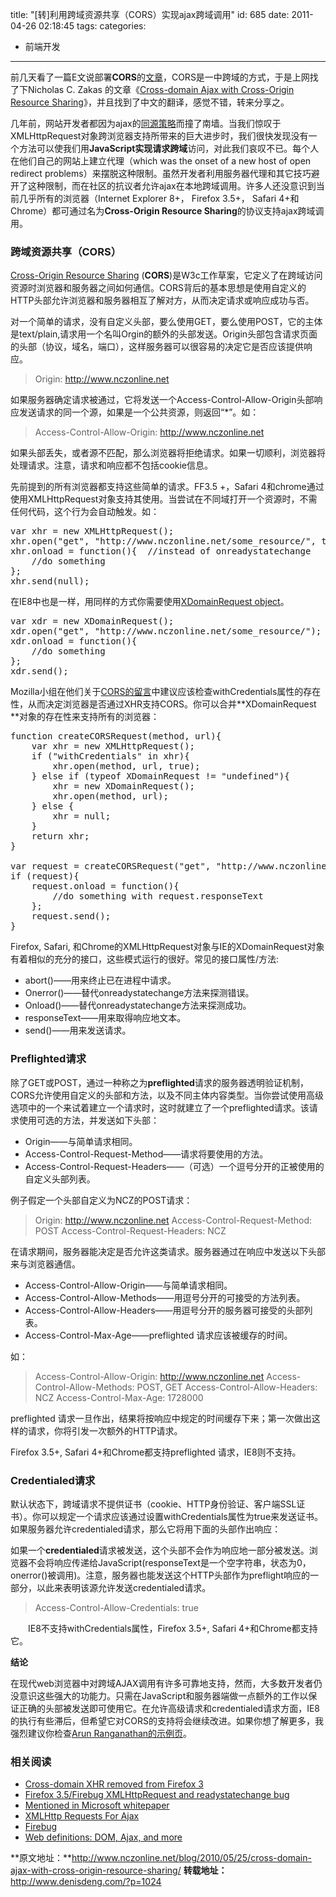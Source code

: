 title: "[转]利用跨域资源共享（CORS）实现ajax跨域调用"
id: 685
date: 2011-04-26 02:18:45
tags: 
categories: 
- 前端开发
---

前几天看了一篇E文说部署**CORS**的[文章](http://feedproxy.google.com/~r/remysharp/~3/b5_CQ7MoWNU/)，CORS是一中跨域的方式，于是上网找了下Nicholas C. Zakas 的文章《[Cross-domain Ajax with Cross-Origin Resource Sharing](http://www.nczonline.net/blog/2010/05/25/cross-domain-ajax-with-cross-origin-resource-sharing/)》，并且找到了中文的翻译，感觉不错，转来分享之。

几年前，网站开发者都因为ajax的[同源策略](https://developer.mozilla.org/en/Same_origin_policy_for_JavaScript)而撞了南墙。当我们惊叹于XMLHttpRequest对象跨浏览器支持所带来的巨大进步时，我们很快发现没有一个方法可以使我们用**JavaScript实现请求跨域**访问，对此我们哀叹不已。每个人在他们自己的网站上建立代理（which was the onset of a new host of open redirect problems）来摆脱这种限制。虽然开发者利用服务器代理和其它技巧避开了这种限制，而在社区的抗议者允许ajax在本地跨域调用。许多人还没意识到当前几乎所有的浏览器（Internet Explorer 8+， Firefox 3.5+， Safari 4+和 Chrome）都可通过名为**Cross-Origin Resource Sharing**的协议支持ajax跨域调用。

### 跨域资源共享（CORS）

[Cross-Origin Resource Sharing](http://www.w3.org/TR/access-control/) (**CORS**)是W3c工作草案，它定义了在跨域访问资源时浏览器和服务器之间如何通信。CORS背后的基本思想是使用自定义的HTTP头部允许浏览器和服务器相互了解对方，从而决定请求或响应成功与否。

对一个简单的请求，没有自定义头部，要么使用GET，要么使用POST，它的主体是text/plain,请求用一个名叫Orgin的额外的头部发送。Origin头部包含请求页面的头部（协议，域名，端口），这样服务器可以很容易的决定它是否应该提供响应。

> Origin: http://www.nczonline.net

如果服务器确定请求被通过，它将发送一个Access-Control-Allow-Origin头部响应发送请求的同一个源，如果是一个公共资源，则返回“*”。如：

> Access-Control-Allow-Origin: http://www.nczonline.net
<!--more-->

如果头部丢失，或者源不匹配，那么浏览器将拒绝请求。如果一切顺利，浏览器将处理请求。注意，请求和响应都不包括cookie信息。

先前提到的所有浏览器都支持这些简单的请求。FF3.5 +，Safari 4和chrome通过使用XMLHttpRequest对象支持其使用。当尝试在不同域打开一个资源时，不需任何代码，这个行为会自动触发。如：

<pre lang="javascript">
var xhr = new XMLHttpRequest();
xhr.open("get", "http://www.nczonline.net/some_resource/", true);
xhr.onload = function(){  //instead of onreadystatechange
    //do something
};
xhr.send(null);
</pre>

在IE8中也是一样，用同样的方式你需要使用[XDomainRequest object](http://msdn.microsoft.com/en-us/library/cc288060%28VS.85%29.aspx)。

<pre lang="javascript">
var xdr = new XDomainRequest();
xdr.open("get", "http://www.nczonline.net/some_resource/");
xdr.onload = function(){
    //do something
};
xdr.send();
</pre>

Mozilla小组在他们关于[CORS的留言](http://hacks.mozilla.org/2009/07/cross-site-xmlhttprequest-with-cors/)中建议应该检查withCredentials属性的存在性，从而决定浏览器是否通过XHR支持CORS。你可以合并**XDomainRequest **对象的存在性来支持所有的浏览器：

<pre lang="javascript">
function createCORSRequest(method, url){
    var xhr = new XMLHttpRequest();
    if ("withCredentials" in xhr){
        xhr.open(method, url, true);
    } else if (typeof XDomainRequest != "undefined"){
        xhr = new XDomainRequest();
        xhr.open(method, url);
    } else {
        xhr = null;
    }
    return xhr;
}

var request = createCORSRequest("get", "http://www.nczonline.net/");
if (request){
    request.onload = function(){
        //do something with request.responseText
    };
    request.send();
}
</pre>

Firefox, Safari, 和Chrome的XMLHttpRequest对象与IE的XDomainRequest对象有着相似的充分的接口，这些模式运行的很好。常见的接口属性/方法:

*   abort()——用来终止已在进程中请求。
*   Onerror()——替代onreadystatechange方法来探测错误。
*   Onload()——替代onreadystatechange方法来探测成功。
*   responseText——用来取得响应地文本。
*   send()——用来发送请求。

### Preflighted请求

除了GET或POST，通过一种称之为**preflighted**请求的服务器透明验证机制，CORS允许使用自定义的头部和方法，以及不同主体内容类型。当你尝试使用高级选项中的一个来试着建立一个请求时，这时就建立了一个preflighted请求。该请求使用可选的方法，并发送如下头部：

*   Origin——与简单请求相同。
*   Access-Control-Request-Method——请求将要使用的方法。
*   Access-Control-Request-Headers——（可选）一个逗号分开的正被使用的自定义头部列表。

例子假定一个头部自定义为NCZ的POST请求：

> Origin: http://www.nczonline.net
> Access-Control-Request-Method: POST
> Access-Control-Request-Headers: NCZ

在请求期间，服务器能决定是否允许这类请求。服务器通过在响应中发送以下头部来与浏览器通信。

*   Access-Control-Allow-Origin——与简单请求相同。
*   Access-Control-Allow-Methods——用逗号分开的可接受的方法列表。
*   Access-Control-Allow-Headers——用逗号分开的服务器可接受的头部列表。
*   Access-Control-Max-Age——preflighted 请求应该被缓存的时间。

如：

> Access-Control-Allow-Origin: http://www.nczonline.net
> Access-Control-Allow-Methods: POST, GET
> Access-Control-Allow-Headers: NCZ
> Access-Control-Max-Age: 1728000

preflighted 请求一旦作出，结果将按响应中规定的时间缓存下来；第一次做出这样的请求，你将引发一次额外的HTTP请求。

Firefox 3.5+, Safari 4+和Chrome都支持preflighted 请求，IE8则不支持。

### Credentialed请求

默认状态下，跨域请求不提供证书（cookie、HTTP身份验证、客户端SSL证书）。你可以规定一个请求应该通过设置withCredentials属性为true来发送证书。如果服务器允许credentialed请求，那么它将用下面的头部作出响应：

如果一个**credentialed**请求被发送，这个头部不会作为响应地一部分被发送。浏览器不会将响应传递给JavaScript(responseText是一个空字符串，状态为0，onerror()被调用)。注意，服务器也能发送这个HTTP头部作为preflight响应的一部分，以此来表明该源允许发送credentialed请求。
> Access-Control-Allow-Credentials: true

<p style="margin-top: 0px; margin-right: 0px; margin-bottom: 10px; margin-left: 0px; text-indent: 2em; padding: 0px;">IE8不支持withCredentials属性，Firefox 3.5+, Safari 4+和Chrome都支持它。

**结论**

在现代web浏览器中对跨域AJAX调用有许多可靠地支持，然而，大多数开发者仍没意识这些强大的功能力。只需在JavaScript和服务器端做一点额外的工作以保证正确的头部被发送即可使用它。在允许高级请求和credentialed请求方面，IE8的执行有些滞后，但希望它对CORS的支持将会继续改进。如果你想了解更多，我强烈建议你检查[Arun Ranganathan的示例页](http://arunranga.com/examples/access-control/)。

### 相关阅读

*   [Cross-domain XHR removed from Firefox 3](http://www.nczonline.net/blog/2008/04/27/cross-domain-xhr-removed-from-firefox-3/ "Cross-domain XHR removed from Firefox 3")
*   [Firefox 3.5/Firebug XMLHttpRequest and readystatechange bug](http://www.nczonline.net/blog/2009/07/09/firefox-35firebug-xmlhttprequest-and-readystatechange-bug/ "Firefox 3.5/Firebug XMLHttpRequest and readystatechange bug")
*   [Mentioned in Microsoft whitepaper](http://www.nczonline.net/blog/2008/07/05/mentioned-in-microsoft-whitepaper/ "Mentioned in Microsoft whitepaper")
*   [XMLHttp Requests For Ajax](http://www.nczonline.net/blog/2006/03/14/xmlhttp-requests-for-ajax/ "XMLHttp Requests For Ajax")
*   [Firebug](http://www.nczonline.net/blog/2006/03/05/firebug/ "Firebug")
*   [Web definitions: DOM, Ajax, and more](http://www.nczonline.net/blog/2009/09/29/web-definitions-dom-ajax-and-more/ "Web definitions: DOM, Ajax, and more")

**原文地址：**http://www.nczonline.net/blog/2010/05/25/cross-domain-ajax-with-cross-origin-resource-sharing/
**转载地址：** http://www.denisdeng.com/?p=1024
